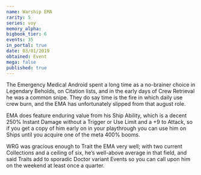 ```yaml
---
name: Warship EMA
rarity: 5
series: voy
memory_alpha:
bigbook_tier: 6
events: 35
in_portal: true
date: 03/01/2019
obtained: Event
mega: false
published: true
---
```


The Emergency Medical Android spent a long time as a no-brainer choice in Legendary Beholds, on Citation lists, and in the early days of Crew Retrieval he was a common snipe. They do say time is the fire in which daily use crew burn, and the EMA has unfortunately slipped from that august role.

EMA does feature enduring value from his Ship Ability, which is a decent 250% Instant Damage without a Trigger or Use Limit and a +9 to Attack, so if you get a copy of him early on in your playthrough you can use him on Ships until you acquire one of the meta 400% booms.

WRG was gracious enough to Trait the EMA very well; with two current Collections and a ceiling of six, he’s well-above average in that field, and said Traits add to sporadic Doctor variant Events so you can call upon him on the weekend at least once a quarter.
